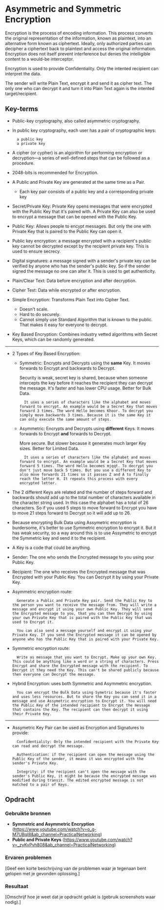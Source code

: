# Asymmetric and Symmetric Encryption
Encryption is the process of encoding information. This process converts the original representation of the information, known as plaintext, into an alternative form known as ciphertext. Ideally, only authorized parties can decipher a ciphertext back to plaintext and access the original information. Encryption does not itself prevent interference but denies the intelligible content to a would-be interceptor. 

Encryption is used to provide Confidentiality. Only the intented recipient can interpret the data. 

The sender will write Plain Text, encrypt it and send it as cipher text. The only one who can decrypt it and turn it into Plain Text again is the intented target/recipient.

## Key-terms
* Public-key cryptography, also called asymmetric cryptography.
* In public key cryptography, each user has a pair of cryptographic keys:

        a public key
        a private key

* A cipher (or cypher) is an algorithm for performing encryption or decryption—a series of well-defined steps that can be followed as a procedure.
* 2048-bits is recommended for Encryption.   
* A Public and Private Key are generated at the same time as a Pair. 
    * Each key pair consists of a public key and a corresponding private key
* Secret/Private Key: Private Key opens messages that were encrypted with the Public Key that it's paired with. A Private Key can also be used to encrypt a message that can be opened with the Public Key.
* Public Key: Allows people to encypt messages. But only the one with Private Key that is paired to the Public Key can open it.

* Public key encryption: a message encrypted with a recipient's public key cannot be decrypted except by the recipient private key. This is used to ensure secrecy.
* Digital signatures: a message signed with a sender's private key can be verified by anyone who has the sender's public key. 
So if the sender signed the message no one can alter it. This is used to get authenticity.
* Plain/Clear Text: Data before encryption and after decryption.
* Cipher Text: Data while encrypted or after encryption.
* Simple Encryption: Transforms Plain Text into Cipher Text.
    * Doesn't scale.
    * Hard to do securely.
    * Cannot simply use Standard Algorithm that is known to the public. That makes it easy for everyone to decrypt.
* Key Based Encryption: Combines industry vetted algorithms with Secret Keys, which can be randomly generated.

---

* 2 Types of Key Based Encryption: 
    * Symmetric: Encrypts and Decrypts using the __same__ Key. It moves forwards to Encrypt and backwards to Decrypt. 
    
        Security is weak, secret key is shared, because when someone intercepts the key before it reaches the recipient they can decrypt the message. It's faster and has lower CPU usage. Better for Bulk Data.

            It uses a series of characters like the alphabet and moves forward to encrypt. An example would be a Secret Key that moves forward 3 times. The word Hello becomes Khoor. To decrypt you simply move backwards 3 times. Because it is the same Key it can only execute the same amount of steps.
       
    * Asymmetric: Encrypts and Decrypts using __different__ Keys. It moves forwards to Encrypt __and__ forwards to Decrypt. 
    
        More secure. But slower because it generates much larger Key sizes. Better for Limited Data.

            It uses a series of characters like the alphabet and moves forward to encrypt. An example would be a Secret Key that moves forward 5 times. The word Hello becomes mjqqt. To decrypt you don't just move back 5 times. But you use a different Key to also move forwards 21 times so it passes Z and A to finally reach the letter H. It repeats this process with every encrypted letter.

* The 2 different Keys are related and the number of steps forward and backwards should add up to the total number of characters available in the character string used. In this case the alphabet has a total of 26 characters. So if you used 5 steps to move forward to Encrypt you have to move 21 steps forward to Decrypt so it will add up to 26.

* Because encrypting Bulk Data using Assymetric encryption is burdersome, it's better to use Symmetric encryption to encrypt it. But it has weak security, so a way around this is to use Assymetric to encrypt the Symmetric key and send it to the recipient.

* A Key is a code that could be anything.

* Sender: The one who sends the Encrypted message to you using your Public Key.

* Recipient: The one who receives the Encrypted message that was Encrypted with your Public Key. You can Decrypt it by using your Private Key.

* Asymmetric encryption route:

        Generate a Public and Private Key pair. Send the Public Key to the person you want to receive the message from. They will write a message and encrypt it using your own Public Key. They will send the Encrypted message to you, that you can then Decrypt by using your own Private Key that is paired with the Public Key that was used to Encrypt it.

        You can also send a message yourself and encrypt it using your Private Key. If you send the Encrypted message it can be opened by anyone who has the Public Key that is paired with your Private Key.

* Symmetric encryption route: 

        Write as message that you want to Encrypt. Make up your own Key. This could be anything like a word or a string of characters. Press Encrypt and share the Encrypted message with the recipient. To Decrypt it they need the Key. This can't be shared publicly because then everyone can Decrypt the message. 

* Hybrid Encryption: uses both Symmetric and Asymmetric encryption. 

        You can encrypt the Bulk Data using Symetric because it's faster and uses less resources. But to share the Key you can send it in a message and use Assymetric encryption to Encrypt it. You will need the Public Key of the intended recipient to Encrypt the message that contains the Key. The recipient can then decrypt it using their Private Key.
        
---

* Assymetric Key Pair can be used as Encryption and Signatures to provide:

        Confidentiality: Only the intended recipient with the Private Key can read and decrypt the message.
    
        Authentication: if the recipient can open the message using the Public Key of the sender, it means it was encrypted with the sender's Private Key. 

        Integrity: if the recipient can't open the message with the sender's Public Key, it might be because the encrypted message was modified during transit. The edited encrypted message is not matched to a pair of Keys.

## Opdracht
### Gebruikte bronnen
* __Symmetric and Asymmetric Encryption__ (https://www.youtube.com/watch?v=o_g-M7UBqI8&ab_channel=PracticalNetworking)
* __Public and Private Keys__ (https://www.youtube.com/watch?v=_zyKvPvh808&ab_channel=PracticalNetworking)

### Ervaren problemen
[Geef een korte beschrijving van de problemen waar je tegenaan bent gelopen met je gevonden oplossing.]

### Resultaat
[Omschrijf hoe je weet dat je opdracht gelukt is (gebruik screenshots waar nodig).]
